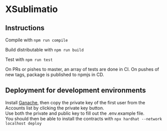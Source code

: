 # XSublimatio

## Instructions

Compile with `npm run compile`

Build distributable with `npm run build`

Test with `npm run test`

On PRs or pishes to master, an array of tests are done in CI. On pushes of new tags, package is published to npmjs in CD.


## Deployment for development environments

Install [Ganache](https://trufflesuite.com/ganache/index.html), then copy the private key of the first user from the Accounts list by clicking the private key button.  
Use both the private and public key to fill out the .env.example file.  
You should then be able to install the contracts with `npx hardhat --network localhost deploy`  
